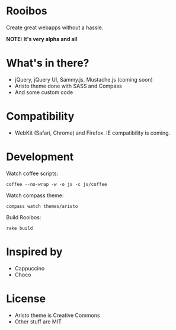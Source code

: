 # Rooibos

Create great webapps without a hassle.

**NOTE: It's very alpha and all**

# What's in there?

* jQuery, jQuery UI, Sammy.js, Mustache.js (coming soon)
* Aristo theme done with SASS and Compass
* And some custom code

# Compatibility

* WebKit (Safari, Chrome) and Firefox. IE compatibility is coming.

# Development

Watch coffee scripts:

    coffee --no-wrap -w -o js -c js/coffee

Watch compass theme:

    compass watch themes/aristo

Build Rooibos:

    rake build

# Inspired by

* Cappuccino
* Choco

# License

* Aristo theme is Creative Commons
* Other stuff are MIT